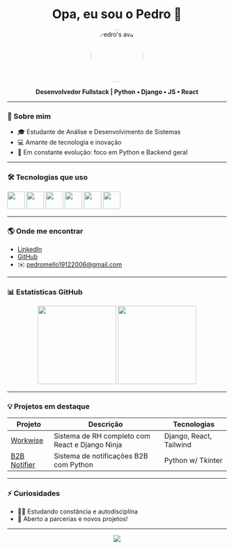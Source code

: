 <h1 align="center">Opa, eu sou o Pedro 👋</h1>
<p align="center">
  <img src=(https://avatars.githubusercontent.com/u/92114706?v=4) width="120" style="border-radius:50%;" alt="Pedro's avatar"/>
</p>
<p align="center">
  <b>Desenvolvedor Fullstack | Python • Django • JS • React</b>
</p>

---

### 🚀 Sobre mim

- 🎓 Estudante de Análise e Desenvolvimento de Sistemas
- 💻 Amante de tecnologia e inovação
- 🧠 Em constante evolução: foco em Python e Backend geral

---

### 🛠️ Tecnologias que uso

<p align="left">
  <img src="https://cdn.jsdelivr.net/gh/devicons/devicon/icons/python/python-original.svg" width="40"/>
  <img src="https://cdn.jsdelivr.net/gh/devicons/devicon/icons/javascript/javascript-original.svg" width="40"/>
  <img src="https://cdn.jsdelivr.net/gh/devicons/devicon/icons/django/django-plain.svg" width="40"/>
  <img src="https://cdn.jsdelivr.net/gh/devicons/devicon/icons/react/react-original.svg" width="40"/>
  <img src="https://cdn.jsdelivr.net/gh/devicons/devicon/icons/mysql/mysql-original.svg" width="40"/>
  <img src="https://cdn.jsdelivr.net/gh/devicons/devicon/icons/tailwindcss/tailwindcss-plain.svg" width="40"/>
</p>

---

### 🌎 Onde me encontrar

- [LinkedIn](https://www.linkedin.com/in/pedromellodev)
- [GitHub](https://github.com/pedromellodev)
- ✉️ pedromello19122006@gmail.com

---

### 📊 Estatísticas GitHub

<p align="center">
  <img height="180em" src="https://github-readme-stats.vercel.app/api?username=pedromellodev&show_icons=true&theme=radical"/>
  <img height="180em" src="https://github-readme-stats.vercel.app/api/top-langs/?username=pedromellodev&layout=compact&theme=radical"/>
</p>

---

### 💡 Projetos em destaque

| Projeto | Descrição | Tecnologias |
|--------|-----------|-------------|
| [Workwise](https://github.com/pedromellodev/workwise-beta) | Sistema de RH completo com React e Django Ninja | Django, React, Tailwind |
| [B2B Notifier](https://github.com/pedromellodev/b2b-notifier) | Sistema de notificações B2B com Python | Python w/ Tkinter |

---

### ⚡ Curiosidades

- 🧘‍♂️ Estudando constância e autodisciplina
- 🤝 Aberto a parcerias e novos projetos!

---

<p align="center">
  <img src="https://capsule-render.vercel.app/api?type=waving&color=8e44ad&height=100&section=footer"/>
</p>
